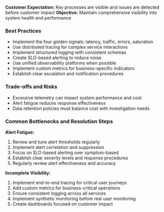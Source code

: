 **Customer Expectation:** Key processes are visible and issues are detected before customer impact
**Objective:** Maintain comprehensive visibility into system health and performance

### Best Practices

- Implement the four golden signals: latency, traffic, errors, saturation
- Use distributed tracing for complex service interactions
- Implement structured logging with consistent schemas
- Create SLO-based alerting to reduce noise
- Use unified observability platforms when possible
- Implement custom metrics for business-specific indicators
- Establish clear escalation and notification procedures

### Trade-offs and Risks

- Excessive telemetry can impact system performance and cost
- Alert fatigue reduces response effectiveness
- Data retention policies must balance cost with investigation needs

### Common Bottlenecks and Resolution Steps

**Alert Fatigue:**
1. Review and tune alert thresholds regularly
2. Implement alert correlation and suppression
3. Focus on SLO-based alerting over symptom-based
4. Establish clear severity levels and response procedures
5. Regularly review alert effectiveness and accuracy

**Incomplete Visibility:**
1. Implement end-to-end tracing for critical user journeys
2. Add custom metrics for business-critical operations
3. Ensure consistent logging across all services
4. Implement synthetic monitoring before real user monitoring
5. Create dashboards focused on customer impact